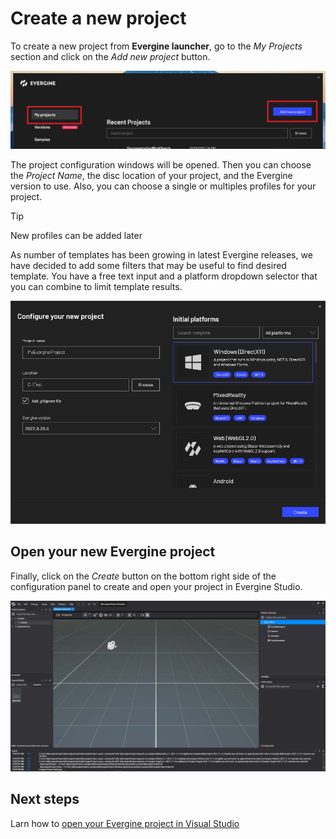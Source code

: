 # Create a new project

To create a new project from **Evergine launcher**, go to the _My Projects_ section and click on the _Add new project_ button.

![Create new project button](images/CreateButton.jpg)

The project configuration windows will be opened. Then you can choose the _Project Name_, the disc location of your project, and the Evergine version to use. Also, you can choose a single or multiples profiles for your project. 

> [!Tip]
> New profiles can be added later

As number of templates has been growing in latest Evergine releases, we have decided to add some filters that may be useful to find desired template. You have a free text input and a platform dropdown selector that you can combine to limit template results.

![Configure new project](images/ConfigureProject.jpg)

## Open your new Evergine project
Finally, click on the _Create_ button on the bottom right side of the configuration panel to create and open your project in Evergine Studio.

![Evergine Studio](images/new_project.jpg)


## Next steps

Larn how to [open your Evergine project in Visual Studio](../get_started/open_in_vs.md)